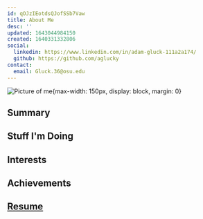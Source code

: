 ```yaml
---
id: qOJzIEotdsQJofSSb7Vaw
title: About Me
desc: ''
updated: 1643044984150
created: 1640331332806
social:
  linkedin: https://www.linkedin.com/in/adam-gluck-111a2a174/
  github: https://github.com/aglucky
contact:
  email: Gluck.36@osu.edu
---
```


![Picture of me](/assets/images/adam.jpg){max-width: 150px, display: block, margin: 0}
## Summary



## Stuff I'm Doing

## Interests

## Achievements

## [Resume](/assets/resume.pdf)






